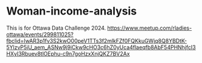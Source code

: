 # Woman-income-analysis
This is for Ottawa Data Challenge 2024.
https://www.meetup.com/rladies-ottawa/events/299811025?fbclid=IwAR3p1fv3S2kwO00peV1TTs3f2mlkFZf0FQKkuGWjq8Q8YBDtK-5YlzvP5iU_aem_ASNw9j9iCkw9cHO3c6hZ0yUca4flaeqfb8AbF54PHNhjfcI3HXyI3Rbuev8tlOEphu-c9n7goHzxXnjQKZ7BV2Ax
